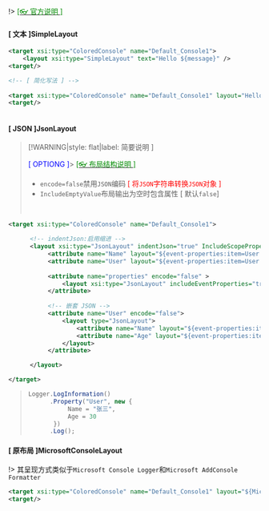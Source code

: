 <br/>

!> [<span style='color:#008B00'>[👓 官方说明 ]</span>](https://github.com/NLog/NLog/wiki/JsonLayout ':target=_blank')

<!-- tabs:start -->

#### **[ 文本 ]SimpleLayout**

```xml
<target xsi:type="ColoredConsole" name="Default_Console1">
	<layout xsi:type="SimpleLayout" text="Hello ${message}" />
<target/>

<!-- [ 简化写法 ] -->
    
<target xsi:type="ColoredConsole" name="Default_Console1" layout="Hello ${message}">
<target/>
    

```



#### **[ JSON ]JsonLayout**

>[!WARNING|style: flat|label: 简要说明 ]
>
><span style='color:Blue'>[ OPTIONG ]</span>> [<span style='color:#008B00'>[👓 布局结构说明 ]</span>](https://github.com/NLog/NLog/wiki/JsonLayout ':target=_blank')
>
>- `encode=false`禁用`JSON`编码<span style='color:red'> [ 将`JSON`字符串转换`JSON`对象 ]</span>
>- `IncludeEmptyValue`布局输出为空时包含属性 [ 默认`false`]
>
><br/>



```xml
<target xsi:type="ColoredConsole" name="Default_Console1">

      <!-- indentJson:启用缩进 -->
      <layout xsi:type="JsonLayout" indentJson="true" IncludeScopeProperties="true">
           <attribute name="Name" layout="${event-properties:item=User:objectpath=Name}" />
           <attribute name="User" layout="${event-properties:item=User:format=@}" encode="false" />
          
           <attribute name="properties" encode="false" >
               <layout xsi:type="JsonLayout" includeEventProperties="true" maxRecursionLimit="2" />
           </attribute>
          
           <!-- 嵌套 JSON -->
           <attribute name="User" encode="false">
               <layout type="JsonLayout">
                   <attribute name="Name" layout="${event-properties:item=User:objectpath=Name}" />
                   <attribute name="Age" layout="${event-properties:item=User:objectpath=Age}" />
               </layout>
           </attribute>

      </layout>

</target>


```

>```csharp
>Logger.LogInformation()
>       .Property("User", new {
>            Name = "张三",
>            Age = 30
>        })
>       .Log();
>
>
>```
>
>
>
>



#### **[ 原布局 ]MicrosoftConsoleLayout**

!> 其呈现方式类似于`Microsoft Console Logger`和`Microsoft AddConsole Formatter`

```xml
<target xsi:type="ColoredConsole" name="Default_Console1" layout="${MicrosoftConsoleLayout}">
<target/>
    
    
```



<!-- tabs:end -->
